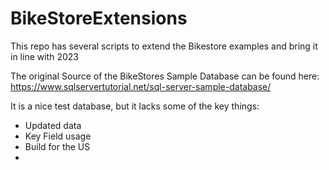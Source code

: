 # BikeStoreExtensions
This repo has several scripts to extend the Bikestore examples and bring it in line with 2023

The original Source of the BikeStores Sample Database can be found here:
   https://www.sqlservertutorial.net/sql-server-sample-database/

It is a nice test database, but it lacks some of the key things:
- Updated data
- Key Field usage
- Build for the US
- 
